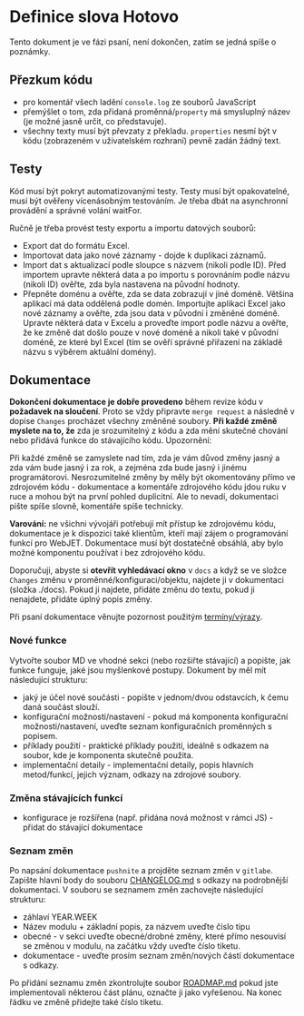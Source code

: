 # Definice slova Hotovo

Tento dokument je ve fázi psaní, není dokončen, zatím se jedná spíše o poznámky.

## Přezkum kódu

- pro komentář všech ladění `console.log` ze souborů JavaScript
- přemýšlet o tom, zda přidaná proměnná/`property` má smysluplný název (je možné jasně určit, co představuje).
- všechny texty musí být převzaty z překladu. `properties` nesmí být v kódu (zobrazeném v uživatelském rozhraní) pevně zadán žádný text.

## Testy

Kód musí být pokryt automatizovanými testy. Testy musí být opakovatelné, musí být ověřeny vícenásobným testováním. Je třeba dbát na asynchronní provádění a správné volání waitFor.

Ručně je třeba provést testy exportu a importu datových souborů:
- Export dat do formátu Excel.
- Importovat data jako nové záznamy - dojde k duplikaci záznamů.
- Import dat s aktualizací podle sloupce s názvem (nikoli podle ID). Před importem upravte některá data a po importu s porovnáním podle názvu (nikoli ID) ověřte, zda byla nastavena na původní hodnoty.
- Přepněte doménu a ověřte, zda se data zobrazují v jiné doméně. Většina aplikací má data oddělená podle domén. Importujte aplikaci Excel jako nové záznamy a ověřte, zda jsou data v původní i změněné doméně. Upravte některá data v Excelu a proveďte import podle názvu a ověřte, že ke změně dat došlo pouze v nové doméně a nikoli také v původní doméně, ze které byl Excel (tím se ověří správné přiřazení na základě názvu s výběrem aktuální domény).

## Dokumentace

**Dokončení dokumentace je dobře provedeno** během revize kódu v **požadavek na sloučení**. Proto se vždy připravte `merge request` a následně v dopise `Changes` procházet všechny změněné soubory. **Při každé změně myslete na to, že** zda je srozumitelný z kódu a zda mění skutečné chování nebo přidává funkce do stávajícího kódu. Upozornění:

Při každé změně se zamyslete nad tím, zda je vám důvod změny jasný a zda vám bude jasný i za rok, a zejména zda bude jasný i jinému programátorovi. Nesrozumitelné změny by měly být okomentovány přímo ve zdrojovém kódu - dokumentace a komentáře zdrojového kódu jdou ruku v ruce a mohou být na první pohled duplicitní. Ale to nevadí, dokumentaci pište spíše slovně, komentáře spíše technicky.

**Varování:** ne všichni vývojáři potřebují mít přístup ke zdrojovému kódu, dokumentace je k dispozici také klientům, kteří mají zájem o programování funkcí pro WebJET. Dokumentace musí být dostatečně obsáhlá, aby bylo možné komponentu používat i bez zdrojového kódu.

Doporučuji, abyste si **otevřít vyhledávací okno** v `docs` a když se ve složce `Changes` změnu v proměnné/konfiguraci/objektu, najdete ji v dokumentaci (složka ./docs). Pokud ji najdete, přidáte změnu do textu, pokud ji nenajdete, přidáte úplný popis změny.

Při psaní dokumentace věnujte pozornost použitým [termíny/výrazy](terms.md).

### Nové funkce

Vytvořte soubor MD ve vhodné sekci (nebo rozšiřte stávající) a popište, jak funkce funguje, jaké jsou myšlenkové postupy. Dokument by měl mít následující strukturu:
- jaký je účel nové součásti - popište v jednom/dvou odstavcích, k čemu daná součást slouží.
- konfigurační možnosti/nastavení - pokud má komponenta konfigurační možnosti/nastavení, uveďte seznam konfiguračních proměnných s popisem.
- příklady použití - praktické příklady použití, ideálně s odkazem na soubor, kde je komponenta skutečně použita.
- implementační detaily - implementační detaily, popis hlavních metod/funkcí, jejich význam, odkazy na zdrojové soubory.

### Změna stávajících funkcí

- konfigurace je rozšířena (např. přidána nová možnost v rámci JS) - přidat do stávající dokumentace

### Seznam změn

Po napsání dokumentace `pushnite` a projděte seznam změn v `gitlabe`. Zapište hlavní body do souboru [CHANGELOG.md](../../CHANGELOG.md) s odkazy na podrobnější dokumentaci. V souboru se seznamem změn zachovejte následující strukturu:
- záhlaví YEAR.WEEK
- Název modulu + základní popis, za názvem uveďte číslo tipu
- obecné - v sekci uveďte obecné/drobné změny, které přímo nesouvisí se změnou v modulu, na začátku vždy uveďte číslo tiketu.
- dokumentace - uveďte prosím seznam změn/nových částí dokumentace s odkazy.

Po přidání seznamu změn zkontrolujte soubor [ROADMAP.md](../../ROADMAP.md) pokud jste implementovali některou část plánu, označte ji jako vyřešenou. Na konec řádku ve změně přidejte také číslo tiketu.
